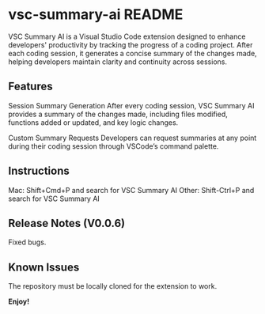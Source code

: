 # vsc-summary-ai README

VSC Summary AI is a Visual Studio Code extension designed to enhance developers' productivity by tracking the progress of a coding project. After each coding session, it generates a concise summary of the changes made, helping developers maintain clarity and continuity across sessions.

## Features

Session Summary Generation
 After every coding session, VSC Summary AI provides a summary of the changes made, including files modified, functions added or updated, and key logic changes.

Custom Summary Requests
 Developers can request summaries at any point during their coding session through VSCode’s command palette.

## Instructions

Mac: Shift+Cmd+P and search for VSC Summary AI
Other: Shift-Ctrl+P and search for VSC Summary AI

## Release Notes (V0.0.6)

Fixed bugs.

## Known Issues

The repository must be locally cloned for the extension to work.

**Enjoy!**
